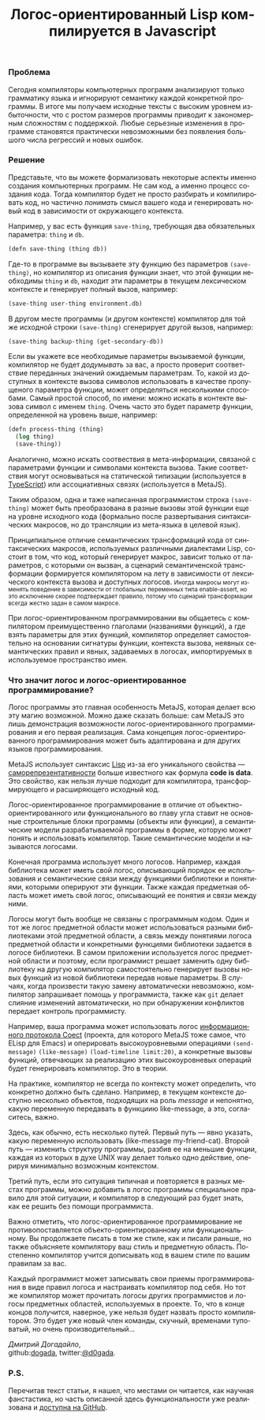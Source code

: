 ﻿---
layout: 'default'
slug: 'metajs'
lang: 'ru'
url: '/ru/metajs/'
title: 'Логос-ориентированный Lisp компилируется в Javascript'
head: '(: MetaJS)'
description: >
  При логос-ориентированном программировании вы общаетесь с компилятором
  преимущественно глаголами (названиями функций), а где взять параметры для этих
  функций, компилятор определяет самостоятельно на основании сигнатуры функции,
  контекста вызова, неявных семантических правил и явных, задаваемых в
  логосах, импортируемых в используемое пространство имен.
---

### Проблема

Сегодня компиляторы компьютерных программ анализируют только грамматику
языка и игнорируют семантику каждой конкретной программы. В итоге мы получаем
исходные тексты с высоким уровнем избыточности, что c ростом размеров
программы приводит к закономерным сложностям с поддержкой. Любые серьезные
изменения в программе становятся практически невозможными без появления большого числа
регрессий и новых ошибок.


### Решение

Представьте, что вы можете формализовать некоторые аспекты именно создания
компьютерных программ. Не сам код, а именно процесс создания кода. Тогда
компилятор будет не просто разбирать и компилировать код, но частично _понимать_
смысл вашего кода и генерировать новый код в зависимости от окружающего
контекста.

Например, у вас есть функция `save-thing`, требующая два обязательных параметра: `thing` и
`db`.

```lisp
(defn save-thing (thing db))
```

Где-то в программе вы вызываете эту функцию без параметров `(save-thing)`, но
компилятор из описания функции знает, что этой функции необходимы `thing` и `db`, находит эти параметры в текущем
лексическом контексте и генерирует полный вызов, например:

```lisp
(save-thing user-thing environment.db)
```

В другом месте программы (и другом контексте) компилятор для той же исходной строки `(save-thing)`
сгенерирует другой вызов, например:

```lisp
(save-thing backup-thing (get-secondary-db))
```

Если вы укажете все необходимые параметры вызываемой функции, компилятор не
будет _додумывать_ за вас, а просто проверит соответствие переданных значений
ожидаемым параметрам. То, какой из доступных в контексте вызова символов
использовать в качестве пропущеного параметра функции, может определяться
несколькими способами. Самый простой способ, по имени: можно искать в
контекте вызова символ с именем `thing`. Очень часто это будет параметр
функции, определенной на уровень выше, например:

```lisp
(defn process-thing (thing)
  (log thing)
  (save-thing))
```

Аналогично, можно искать соотвествия в мета-информации, связаной с параметрами
функции и символами контекста вызова. Такие соответствия могут основываться на
статической типизации (используется в [TypeScript](http://www.typescriptlang.org/)) или ассоциативных связях
(используется в MetaJS).

Таким образом, одна и таже написанная программистом строка `(save-thing)` может быть
преобразована в разные вызовы этой функции еще на уровне
исходного кода (формально после развертывания синтаксических макросов, но до трансляции из мета-языка в
целевой язык).

Принципиальное отличие семантических трансформаций кода от синтаксических макросов,
используемых различными диалектами Lisp, состоит в том, что код, который генерирует макрос, зависит только от параметров, с
которыми он вызван, а сценарий семантиченской
трансформации формируется компилятором на лету в зависимости от лексического
контекста вызова и доступных логосов. <small>Иногда макросы могут изменять
поведение в зависимости от глобальных переменных типа enable-assert, но это исключение
скорее подтверждает правило, потому что сценарий трансформации всегда
жестко задан в самом макросе.</small>

При логос-ориентированном программировании вы общаетесь с компилятором
преимущественно глаголами (названиями функций), а где взять параметры для этих
функций, компилятор определяет самостоятельно на основании сигнатуры функции,
контекста вызова, неявных семантических правил и явных, задаваемых в
логосах, импортируемых в используемое пространство имен.


### Что значит логос и логос-ориентированное программирование?

Логос программы это главная особенность MetaJS, которая делает всю эту магию
возможной. Можно даже сказать больше: сам MetaJS это лишь демонстрация
возможности логос-ориентированного программирования и его первая реализация.
Сама концепция логос-ориентированного программирования может быть адаптирована и
для других языков программирования.

MetaJS использует синтаксис
[Lisp](http://en.wikipedia.org/wiki/Lisp_%28programming_language%29) из-за его
уникального свойства&nbsp;&mdash; 
[саморепрезентативности](http://en.wikipedia.org/wiki/Homoiconicity) больше
известного как формула **code&nbsp;is&nbsp;data**. Это свойство, как нельзя
лучше подходит для компилятора, трансформирующего и расширяющего исходный код.

Логос-ориентированное программирование в отличие от объектно-ориентированного
или функционального во главу угла ставит не основные строительные блоки программы
(объекты или функции), а семантические модели
разрабатываемой программы в форме, которую может понять и использовать
компилятор. Такие семантические модели и называются логосами.

Конечная программа использует много логосов. Например, каждая библиотека может иметь свой
логос, описывающий порядок ее использования и семантические связи между функциями
библиотеки и понятиями, которыми оперируют эти функции. Также каждая предметная
область может иметь свой логос, описывающий ее понятия и связи между ними.

Логосы могут быть вообще не связаны с программным кодом. Один и тот же логос предметной
области может использоваться разными библиотеками этой предметной области, а
связь между понятиями логоса предметной области и конкретными функциями
библиотеки задается в логосе библиотеки. В самом приложении используется логос
предметной области и поэтому, если программист решает заменить одну библиотеку на
другую компилятор самостоятельно генерирует вызовы новых функций из
новой библиотеки передав новые параметры. В случаях, когда произвести такую
замену автоматически невозможно, компилятор запрашивает помощь у программиста, также как
`git` делает слияние изменений автоматически, но при обнаружении конфликтов
передает контроль программисту.

Например, ваша программа может использовать логос [информационного протокола
Coect](../protocol/) (проекта, для которого MetaJS тоже самое, что ELisp для
Emacs) и оперировать высокоуровневыми операциями `(send-message)`
`(like-message)` `(load-timeline limit:20)`, а конкретные вызовы функций, отвечающих
за реализацию этих высокоуровневых операций будет генерировать компилятор. Это в
теории.

На практике, компилятор не всегда по контексту может определить, что конкретно должно быть
сделано. Например, в текущем контексте доступно несколько объектов, подходящих
на роль _message_ и непонятно, какую переменную передавать в функциию like-message, а это,
согласитесь, важно.

Здесь, как обычно, есть несколько путей. Первый путь&nbsp;&mdash; явно указать,
какую переменную использовать (like-message my-friend-cat). Второй путь &mdash;
изменить структуру программы, разбив ее на меньшие функции, каждая из которых в
духе UNIX way делает только одно действие, оперируя минимально возможным
контекстом.

Третий путь, если это ситуация типичная и повторяется в разных местах программы,
можно добавить в логос программы специальное правило для этой ситуации, и
компилятор в следующий раз будет знать, как ее решить без
помощи программиста.

Важно отметить, что логос-ориентированное программирование не противопоставляется
объекто-ориентированному или функциональному. Вы продолжаете писать в том же
стиле, как и писали раньше, но также объясняете компилятору ваш стиль и
предметную область. Постепенно компилятор учится дописывать код в вашем стиле по вашим
правилам за вас.

Каждый программист может записывать свои приемы программирования в виде правил
логоса и настраивать компилятор под себя. Но тот же компилятор может прочитать логосы других программистов и логосы
предметных областей, используемых в проекте. То, что в конце концов
получится, наверное, уже нельзя будет назвать просто компилятором. Это будет уже
новый член команды, скучный, временами туповатый, но очень производительный...

_Дмитрий Догадайло_,  
github:[dogada](https://github.com/dogada), twitter:[@d0gada](https://twitter.com/d0gada).


### P.S.

Перечитав текст статьи, я нашел, что местами он читается, как научная
фанстастика,  но часть описанной здесь функциональности уже реализована и [доступна на GitHub](https://github.com/dogada/metajs).
